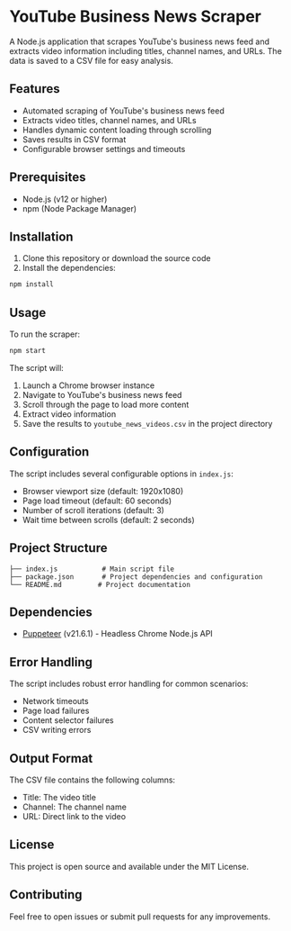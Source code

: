 # YouTube Business News Scraper

A Node.js application that scrapes YouTube's business news feed and extracts video information including titles, channel names, and URLs. The data is saved to a CSV file for easy analysis.

## Features

- Automated scraping of YouTube's business news feed
- Extracts video titles, channel names, and URLs
- Handles dynamic content loading through scrolling
- Saves results in CSV format
- Configurable browser settings and timeouts

## Prerequisites

- Node.js (v12 or higher)
- npm (Node Package Manager)

## Installation

1. Clone this repository or download the source code
2. Install the dependencies:
```bash
npm install
```

## Usage

To run the scraper:
```bash
npm start
```

The script will:
1. Launch a Chrome browser instance
2. Navigate to YouTube's business news feed
3. Scroll through the page to load more content
4. Extract video information
5. Save the results to `youtube_news_videos.csv` in the project directory

## Configuration

The script includes several configurable options in `index.js`:
- Browser viewport size (default: 1920x1080)
- Page load timeout (default: 60 seconds)
- Number of scroll iterations (default: 3)
- Wait time between scrolls (default: 2 seconds)

## Project Structure

```
├── index.js           # Main script file
├── package.json       # Project dependencies and configuration
└── README.md         # Project documentation
```

## Dependencies

- [Puppeteer](https://pptr.dev/) (v21.6.1) - Headless Chrome Node.js API

## Error Handling

The script includes robust error handling for common scenarios:
- Network timeouts
- Page load failures
- Content selector failures
- CSV writing errors

## Output Format

The CSV file contains the following columns:
- Title: The video title
- Channel: The channel name
- URL: Direct link to the video

## License

This project is open source and available under the MIT License.

## Contributing

Feel free to open issues or submit pull requests for any improvements.
